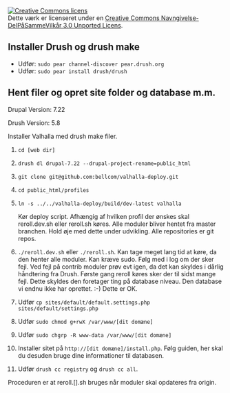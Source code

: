 <a rel="license" href="http://creativecommons.org/licenses/by-sa/3.0/deed.da"><img alt="Creative Commons licens" style="border-width:0" src="http://i.creativecommons.org/l/by-sa/3.0/88x31.png" /></a><br />Dette værk er licenseret under en <a rel="license" href="http://creativecommons.org/licenses/by-sa/3.0/deed.da">Creative Commons Navngivelse-DelPåSammeVilkår 3.0 Unported Licens</a>.

Installer Drush og drush make
--------------------
* Udfør: `sudo pear channel-discover pear.drush.org`
* Udfør: `sudo pear install drush/drush`

Hent filer og opret site folder og database m.m.
------------------------------------------
Drupal Version: 7.22

Drush Version: 5.8

Installer Valhalla med drush make filer.

1. `cd [web dir]`
2. `drush dl drupal-7.22 --drupal-project-rename=public_html`
3. `git clone git@github.com:bellcom/valhalla-deploy.git`
4. `cd public_html/profiles`
5. `ln -s ../../valhalla-deploy/build/dev-latest valhalla`

    Kør deploy script. Afhængig af hvilken profil der ønskes skal reroll.dev.sh eller reroll.sh køres. Alle moduler bliver hentet fra master branchen. Hold øje med dette under udvikling. Alle repositories er git repos.

6. `./reroll.dev.sh` eller `./reroll.sh`. Kan tage meget lang tid at køre, da den henter alle moduler. Kan kræve sudo. Følg med i log om der sker fejl. Ved fejl på contrib moduler prøv evt igen, da det kan skyldes i dårlig håndtering fra Drush. Første gang reroll køres sker der til sidst mange fejl. Dette skyldes den foretager ting på database niveau. Den database vi endnu ikke har oprettet. :-) Dette er OK.
7. Udfør `cp sites/default/default.settings.php sites/default/settings.php`
8. Udfør `sudo chmod g+rwX /var/www/[dit domæne]`
9. Udfør `sudo chgrp -R www-data /var/www/[dit domæne]`
10. Installer sitet på `http://[dit domæne]/install.php`. Følg guiden, her skal du desuden bruge dine informationer til databasen.
11. Udfør `drush cc registry` og `drush cc all`.

Proceduren er at reroll.[].sh bruges når moduler skal opdateres fra origin.
